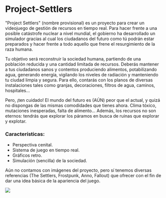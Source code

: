 # Project-Settlers

"Project Settlers" (nombre provisional) es un proyecto para crear un videojuego de gestión de recursos en tiempo real.
Para hacer frente a una posible catástrofe nuclear a nivel mundial, el gobierno ha desarrollado un simulador gracias al cual los ciudadanos del futuro como tú podrán estar preparados y hacer frente a todo aquello que frene el resurgimiento de la raza humana.

Tu objetivo será reconstruir la sociedad humana, partiendo de una población reducida y una cantidad limitada de recursos. Deberás mantener a tus ciudadanos sanos y contentos produciendo alimentos, potabilizando agua, generando energía, vigilando los niveles de radiación y manteniendo tu ciudad limpia y segura. Para ello, contarás con los planos de diversas instalaciones tales como granjas, decoraciones, filtros de agua, caminos, hospitales...

Pero, ¡ten cuidado! El mundo del futuro es (AÚN) peor que el actual, y quizá no dispongas de las mismas comodidades que tienes ahora. Clima tóxico, mutaciones inesperadas, falta de alimento... Además, los recursos no son eternos: tendrás que explorar los páramos en busca de ruinas que explorar y explotar.

<h3>Características:</h3>

- Perspectiva cenital.
- Sistema de juego en tiempo real.
- Gráficos retro.
- Simulación (sencilla) de la sociedad.

Aún no contamos con imágenes del proyecto, pero sí tenemos diversas referencias (The Settlers, Frostpunk, Anno, Fallout) que ofrecer con el fin de dar una idea básica de la apariencia del juego. 

<img src="https://www.freegameempire.com/Img/Cache/Games/Settlers-2/Screenshot-5.png" />

